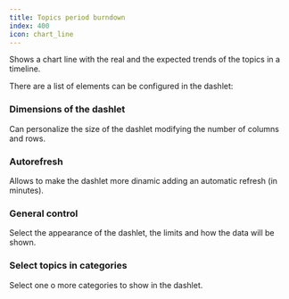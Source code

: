 ```yaml
---
title: Topics period burndown
index: 400
icon: chart_line
---
```


Shows a chart line with the real and the expected trends of the topics in a timeline.

There are a list of elements can be configured in the dashlet:


### Dimensions of the dashlet

Can personalize the size of the dashlet modifying the number of columns and rows.


### Autorefresh

Allows to make the dashlet more dinamic adding an automatic refresh (in minutes).


### General control

Select the appearance of the dashlet, the limits and how the data will be shown.


### Select topics in categories

Select one o more categories to show in the dashlet.